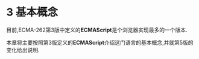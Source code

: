 # 3 基本概念

目前,ECMA-262第3版中定义的**ECMAScript**是个浏览器实现最多的一个版本.

本章将主要按照第3版定义的**ECMAScript**介绍这门语言的基本概念,并就第5版的变化给出说明.
